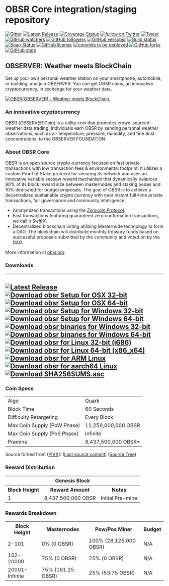 OBSR Core integration/staging repository
=====================================
[![Gitter](https://badges.gitter.im/Join%20Chat.svg)](https://gitter.im/observerChannel/Lobby) [![Latest Release](https://img.shields.io/github/downloads/observernet/obsr/latest/total.svg)](https://github.com/observernet/obsr/releases/latest) [![Coverage Status](https://coveralls.io/repos/github/observerdev/obsr/badge.svg?branch=master)](https://coveralls.io/github/observernet/obsr?branch=master)
[![follow on Twitter](https://img.shields.io/twitter/follow/observernet.svg?style=social&logo=twitter)](https://twitter.com/intent/follow?screen_name=observerfounda1) [![Tweet](https://img.shields.io/twitter/url/https/github.com/observernet/obsr.svg?style=social)](https://twitter.com/intent/tweet?text=Wow:&url=https%3A%2F%2Fgithub.com%2Fobservernet%2Fobsr) [![GitHub watchers](https://img.shields.io/github/watchers/observernet/obsr.svg?style=social&label=Watch)](https://github.com/observernet/obsr/watchers) [![GitHub followers](https://img.shields.io/github/followers/observernet.svg?style=social&label=Follow)](https://github.com/observernet/obsr/followers) [![GitHub versobsr](https://badge.fury.io/gh/observernet%2Fobsr.svg)](https://badge.fury.io/gh/observernet%2Fobsr) [![Build status](https://travis-ci.org/observernet/obsr.svg?branch=master)](https://travis-ci.org/observernet/obsr) [![Snap Status](https://build.snapcraft.io/badge/obsrapps/obsr.svg)](https://build.snapcraft.io/user/obsrapps/obsr) [![GitHub license](https://img.shields.io/github/license/observernet/obsr.svg)](https://github.com/observernet/obsr) [![commits to be deployed](https://img.shields.io/github/commits-since/observernet/obsr/master.svg?label=commits%20to%20be%20deployed)](https://github.com/observernet/obsr/compare/1.0.1...master) [![GitHub forks](https://img.shields.io/github/forks/observernet/obsr.svg)](https://github.com/observernet/obsr/network) [![GitHub stars](https://img.shields.io/github/stars/observernet/obsr.svg)](https://github.com/observernet/obsr/stargazers)

## OBSERVER: Weather meets BlockChain

Set up your own personal weather station on your smartphone, automobile, or building, and join OBSERVER. You can get OBSR coins, an innovative cryptocurrency, in exchange for your weather data. 

[![OBSR(OBSERVER) - Weather meets BlockChain.](http://img.youtube.com/vi/BYXCcSFR_cA/0.jpg)](http://www.youtube.com/watch?v=BYXCcSFR_cA "OBSR(OBSERVER) - Weather meets BlockChain.")

### An innovative cryptocurrency
OBSR (OBSERVER Coin) is a utility coin that promotes crowd-sourced weather data trading.
Individuals earn OBSR by sending personal weather observations, such as air temperature, pressure, humidity, and fine dust concentrations, to the OBSERVER FOUNDATION. 

### About OBSR Core
OBSR is an open source crypto-currency focused on fast private transactions with low transaction fees & environmental footprint.  It utilizes a custom Proof of Stake protocol for securing its network and uses an innovative variable seesaw reward mechanism that dynamically balances 90% of its block reward size between masternodes and staking nodes and 10% dedicated for budget proposals. The goal of OBSR is to achieve a decentralized sustainable crypto currency with near instant full-time private transactions, fair governance and community intelligence.
- Anonymized transactions using the [_Zerocoin Protocol_](http://www.obsr.org/zobsr).
- Fast transactions featuring guaranteed zero confirmation transactions, we call it _SwiftX_.
- Decentralized blockchain voting utilizing Masternode technology to form a DAO. The blockchain will distribute monthly treasury funds based on successful proposals submitted by the community and voted on by the DAO.

More information at [obsr.org](http://www.obsr.org)

### Downloads
---
[![Latest Release](https://img.shields.io/github/downloads/observernet/obsr/latest/total.svg)](https://github.com/observernet/obsr/releases/latest) [![Download obsr Setup for OSX 32-bit](https://img.shields.io/github/downloads/observernet/obsr/v1.0.0/obsr-1.0.0-osx-unsigned.dmg.svg)](https://github.com/observernet/obsr/releases/download/v1.0.0/obsr-1.0.0-osx-unsigned.dmg)[![Download obsr Setup for OSX 64-bit](https://img.shields.io/github/downloads/observernet/obsr/v1.0.0/obsr-1.0.0-osx64.tar.gz.svg)](https://github.com/observernet/obsr/releases/download/v1.0.0/obsr-1.0.0-osx64.tar.gz.exe) [![Download obsr Setup for Windows 32-bit](https://img.shields.io/github/downloads/observernet/obsr/latest/obsr-1.0.0-win32-setup-unsigned.exe.svg)](https://github.com/observernet/obsr/releases/download/v1.0.0/obsr-1.0.0-win32-setup-unsigned.exe)[![Download obsr Setup for Windows 64-bit](https://img.shields.io/github/downloads/observernet/obsr/latest/obsr-1.0.0-win64-setup-unsigned.exe.svg)](https://github.com/observernet/obsr/releases/download/v1.0.0/obsr-1.0.0-win64-setup-unsigned.exe)[![Download obsr binaries for Windows 32-bit](https://img.shields.io/github/downloads/observernet/obsr/latest/obsr-1.0.0-win32.zip.svg)](https://github.com/observernet/obsr/releases/download/v1.0.0/obsr-1.0.0-win32.zip) [![Download obsr binaries for Windows 64-bit](https://img.shields.io/github/downloads/observernet/obsr/latest/obsr-1.0.0-win64.svg)](https://github.com/observernet/obsr/releases/download/v1.0.0/obsr-1.0.0-win64.exe) [![Download obsr for Linux 32-bit (i686)](https://img.shields.io/github/downloads/observernet/obsr/v1.0.0/obsr-1.0.0-i686-pc-linux-gnu.tar.gz.svg)](https://github.com/observernet/obsr/releases/download/v1.0.0/obsr-1.0.0-i686-pc-linux-gnu.tar.gz)[![Download obsr for Linux 64-bit (x86_x64)](https://img.shields.io/github/downloads/observernet/obsr/v1.0.0/obsr-1.0.0-x86_64-linux-gnu.tar.gz.svg)](https://github.com/observernet/obsr/releases/download/v1.0.0/obsr-1.0.0-x86_64-linux-gnu.tar.gz)[![Download obsr for ARM Linux](https://img.shields.io/github/downloads/observernet/obsr/v1.0.0/obsr-1.0.0-arm-linux-gnueabihf.tar.gz.svg)](https://github.com/observernet/obsr/releases/download/v1.0.0/obsr-1.0.0-arm-linux-gnueabihf.tar.gz)[![Download obsr for aarch64 Linux](https://img.shields.io/github/downloads/observernet/obsr/v1.0.0/obsr-1.0.0-aarch64-linux-gnu.tar.gz.svg)](https://github.com/observernet/obsr/releases/download/v1.0.0/obsr-1.0.0-aarch64-linux-gnu.tar.gz) [![Download SHA256SUMS.asc](https://img.shields.io/github/downloads/observernet/obsr/v1.0.0/SHA256SUMS.asc.svg)](https://github.com/observernet/obsr/releases/download/v1.0.0/SHA256SUMS.asc)
---

### Coin Specs
<table>
<tr><td>Algo</td><td>Quark</td></tr>
<tr><td>Block Time</td><td>60 Seconds</td></tr>
<tr><td>Difficulty Retargeting</td><td>Every Block</td></tr>
<tr><td>Max Coin Supply (PoW Phase)</td><td>11,250,000,000 OBSR</td></tr>
<tr><td>Max Coin Supply (PoS Phase)</td><td>Infinite</td></tr>
<tr><td>Premine</td><td>8,437,500,000 OBSR*</td></tr>
</table>

Source forked from ([PIVX](https://pivx.org/)): ([Last source commit](https://github.com/PIVX-Project/PIVX/commit/44840c50693e784ed0a5ef0bfed1ce7d9d88aa97)) ([Source Tree](https://github.com/PIVX-Project/PIVX/tree/44840c50693e784ed0a5ef0bfed1ce7d9d88aa97))

### Reward Distribution

<table>
  <th colspan="3"><center>Genesis Block</center></th>
<tr><th>Block Height</th><th>Reward Amount</th><th>Notes</th></tr>
<tr><td>1</td><td>8,437,500,000 OBSR</td><td>Initial Pre-mine</td></tr>
</table>

### Rewards Breakdown

<table>
<th>Block Height</th><th>Masternodes</th><th>Pow/Pos Miner</th><th>Budget</th>
<tr><td>2-101</td><td>0% (0 OBSR)</td><td>100% (28,125,000 OBSR)</td><td>N/A</td></tr>
<tr><td>102-20000</td><td>75% (0 OBSR)</td><td>25% (0 OBSR)</td><td>N/A</td></tr>
<tr><td>20001-Infinite</td><td>75% (161.25 OBSR)</td><td>25% (53.75 OBSR)</td><td>N/A</td></tr>
</table>


